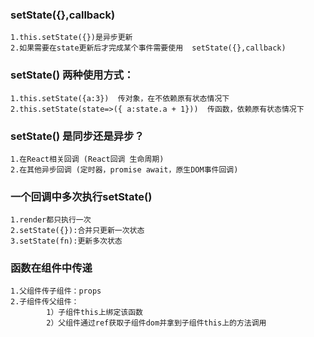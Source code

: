 ### setState({},callback)
    1.this.setState({})是异步更新
    2.如果需要在state更新后才完成某个事件需要使用  setState({},callback)


### setState() 两种使用方式：
    1.this.setState({a:3})  传对象，在不依赖原有状态情况下
    2.this.setState(state=>({ a:state.a + 1}))  传函数，依赖原有状态情况下

### setState() 是同步还是异步？
    1.在React相关回调 (React回调 生命周期)
    2.在其他异步回调 (定时器，promise await，原生DOM事件回调)

### 一个回调中多次执行setState()
    1.render都只执行一次
    2.setState({}):合并只更新一次状态
    3.setState(fn):更新多次状态
### 函数在组件中传递
    1.父组件传子组件：props
    2.子组件传父组件：
            1）子组件this上绑定该函数
            2）父组件通过ref获取子组件dom并拿到子组件this上的方法调用